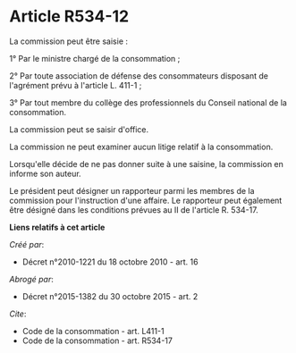 # Article R534-12

La commission peut être saisie : 

1° Par le ministre chargé de la consommation ; 

2° Par toute association de défense des consommateurs disposant de l'agrément prévu à l'article L. 411-1 ; 

3° Par tout membre du collège des professionnels du Conseil national de la consommation. 

La commission peut se saisir d'office. 

La commission ne peut examiner aucun litige relatif à la consommation. 

Lorsqu'elle décide de ne pas donner suite à une saisine, la commission en informe son auteur. 

Le président peut désigner un rapporteur parmi les membres de la commission pour l'instruction d'une affaire. Le rapporteur
peut également être désigné dans les conditions prévues au II de l'article R. 534-17.

**Liens relatifs à cet article**

_Créé par_:

  - Décret n°2010-1221 du 18 octobre 2010 - art. 16

_Abrogé par_:

  - Décret n°2015-1382 du 30 octobre 2015 - art. 2

_Cite_:

  - Code de la consommation - art. L411-1
  - Code de la consommation - art. R534-17
